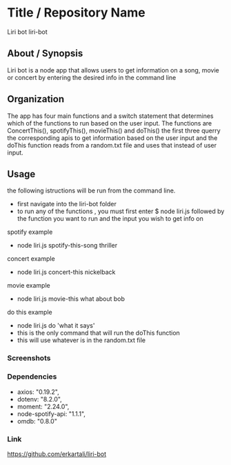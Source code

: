 # Title / Repository Name
Liri bot
liri-bot

## About / Synopsis

Liri bot is a node app that allows users to get information on a song, movie or concert by entering the desired info in the command line

## Organization

The app has four main functions and a switch statement that determines which of the functions to run based on the user input. The functions are ConcertThis(), spotifyThis(), movieThis() and doThis() the first three querry the corresponding apis to get information based on the user input and the doThis function reads from a random.txt file and uses that instead of user input.

## Usage

the following istructions will be run from the command line.

* first navigate into the liri-bot folder 
* to run any of the functions , you must first enter $ node liri.js followed by the function you want to run and the input you wish to get info on

spotify example
* node liri.js spotify-this-song thriller

concert example
* node liri.js concert-this nickelback

movie example
* node liri.js movie-this what about bob

do this example
* node liri.js do 'what it says'
* this is the only command that will run the doThis function
* this will use whatever is in the random.txt file

### Screenshots



### Dependencies

* axios: "0.19.2",
* dotenv: "8.2.0",
* moment: "2.24.0",
* node-spotify-api: "1.1.1",
* omdb: "0.8.0"

### Link

https://github.com/erkartali/liri-bot
